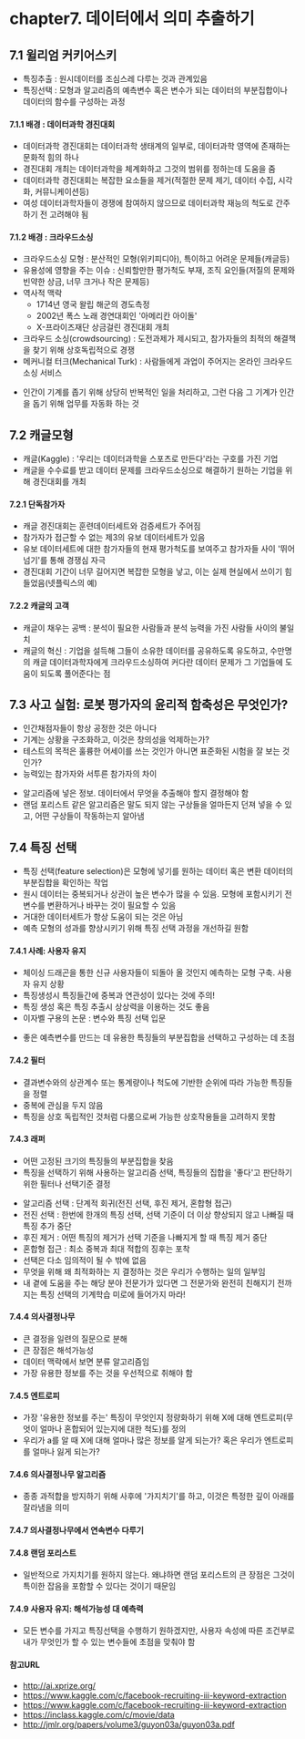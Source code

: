 # chapter7. 데이터에서 의미 추출하기

## 7.1 윌리엄 커키어스키
- 특징추출 : 원시데이터를 조심스레 다루는 것과 관계있음
- 특징선택 : 모형과 알고리즘의 예측변수 혹은 변수가 되는 데이터의 부분집합이나 데이터의 함수를 구성하는 과정

#### 7.1.1 배경 : 데이터과학 경진대회

- 데이터과학 경진대회는 데이터과학 생태계의 일부로, 데이터과학 영역에 존재하는 문화적 힘의 하나
- 경진대회 개최는 데이터과학을 체계화하고 그것의 범위를 정하는데 도움을 줌
- 데이터과학 경진대회는 복잡한 요소들을 제거(적절한 문제 제기, 데이터 수집, 시각화, 커뮤니케이션등)
- 여성 데이터과학자들이 경쟁에 참여하지 않으므로 데이터과학 재능의 척도로 간주하기 전 고려해야 됨 

#### 7.1.2 배경 : 크라우드소싱

- 크라우드소싱 모형 : 분산적인 모형(위키피디아), 특이하고 어려운 문제들(캐글등)
- 유용성에 영향을 주는 이슈 : 신뢰할만한 평가척도 부재, 조직 요인들(저질의 문제와 빈약한 상금, 너무 크거나 작은 문제등)
- 역사적 맥락 
  * 1714년 영국 왈립 해군의 경도측정
  * 2002년 폭스 노래 경연대회인 '아메리칸 아이돌'
  * X-프라이즈재단 상금걸린 경진대회 개최
- 크라우드 소싱(crowdsourcing) : 도전과제가 제시되고, 참가자들의 최적의 해결책을 찾기 위해 상호독립적으로 경쟁
- 메커니컬 터크(Mechanical Turk) : 사람들에게 과업이 주어지는 온라인 크라우드소싱 서비스
 * 인간이 기계를 좁기 위해 상당히 반복적인 일을 처리하고, 그런 다음 그 기계가 인간을 돕기 위해 업무를 자동화 하는 것

## 7.2 캐글모형

- 캐글(Kaggle) : '우리는 데이터과학을 스포츠로 만든다'라는 구호를 가진 기업
- 캐글을 수수료를 받고 데이터 문제를 크라우드소싱으로 해결하기 원하는 기업을 위해 경진대회를 개최

#### 7.2.1 단독참가자

- 캐글 경진대회는 훈련데이터세트와 검증세트가 주어짐
- 참가자가 접근할 수 없는 제3의 유보 데이터세트가 있음
- 유보 데이터세트에 대한 참가자들의 현재 평가척도를 보여주고 참가자들 사이 '뛰어넘기'를 통해 경쟁심 자극
- 경진대회 기간이 너무 길어지면 복잡한 모형을 낳고, 이는 실제 현실에서 쓰이기 힘들었음(넷플릭스의 예)

#### 7.2.2 캐글의 고객

- 캐글이 채우는 공백 : 분석이 필요한 사람들과 분석 능력을 가진 사람들 사이의 불일치
- 캐글의 혁신 : 기업을 설득해 그들이 소유한 데이터를 공유하도록 유도하고, 수만명의 캐글 데이터과학자에게 크라우드소싱하여 커다란 데이터 문제가 그 기업들에 도움이 되도록 풀어준다는 점


## 7.3 사고 실험: 로봇 평가자의 윤리적 함축성은 무엇인가?

- 인간채점자들이 항상 공정한 것은 아니다
- 기계는 상황을 구조화하고, 이것은 창의성을 억제하는가?
- 테스트의 목적은 훌륭한 어세이를 쓰는 것인가 아니면 표준화된 시험을 잘 보는 것인가?
- 능력있는 참가자와 서투른 참가자의 차이
 * 알고리즘에 넣은 정보. 데이터에서 무엇을 추출해야 할지 결정해야 함
 * 랜덤 포리스트 같은 알고리즘은 말도 되지 않는 구상들을 얼마든지 던져 넣을 수 있고, 어떤 구상들이 작동하는지 알아냄

## 7.4 특징 선택

- 특징 선택(feature selection)은 모형에 넣기를 원하는 데이터 혹은 변환 데이터의 부분집합을 확인하는 작업
- 원시 데이터는 중복되거나 상관이 높은 변수가 많을 수 있음. 모형에 포함시키기 전 변수를 변환하거나 바꾸는 것이 필요할 수 있음
- 거대한 데이터세트가 항상 도움이 되는 것은 아님
- 예측 모형의 성과를 향상시키기 위해 특징 선택 과정을 개선하길 원함

#### 7.4.1 사례: 사용자 유지

- 체이싱 드래곤을 통한 신규 사용자들이 되돌아 올 것인지 예측하는 모형 구축. 사용자 유지 상황	
- 특징생성시 특징들간에 중복과 연관성이 있다는 것에 주의!
- 특징 생성 혹은 특징 추출시 상상력을 이용하는 것도 좋음
- 이자벨 구용의 논문 : 변수와 특징 선택 입문
 * 좋은 예측변수를 만드는 데 유용한 특징들의 부분집합을 선택하고 구성하는 데 초점

#### 7.4.2 필터

- 결과변수와의 상관계수 또는 통계량이나 척도에 기반한 순위에 따라 가능한 특징들을 정렬
- 중복에 관심을 두지 않음
- 특징을 상호 독립적인 것처럼 다룸으로써 가능한 상호작용들을 고려하지 못함

#### 7.4.3 래퍼

- 어떤 고정된 크기의 특징들의 부분집합을 찾음
- 특징을 선택하기 위해 사용하는 알고리즘 선택, 특징들의 집합을 '좋다'고 판단하기 위한 필터나 선택기준 결정
 * 알고리즘 선택 : 단계적 회귀(전진 선택, 후진 제거, 혼합형 접근)
 * 전진 선택 : 한번에 한개의 특징 선택, 선택 기준이 더 이상 향상되지 않고 나빠질 때 특징 추가 중단
 * 후진 제거 : 어떤 특징의 제거가 선택 기준을 나빠지게 할 때 특징 제거 중단
 * 혼합형 접근 : 최소 중복과 최대 적합의 징후는 포착
 * 선택은 다소 임의적이 될 수 밖에 없음
 * 무엇을 위해 왜 최적화하는 지 결정하는 것은 우리가 수행하는 일의 일부임
 * 내 곁에 도움을 주는 해당 분야 전문가가 있다면 그 전문가와 완전히 친해지기 전까지는 특징 선택의 기계학습 미로에 들어가지 마라!

#### 7.4.4 의사결정나무

- 큰 결정을 일련의 질문으로 분해
- 큰 장점은 해석가능성
- 데이터 맥락에서 보면 분류 알고리즘임
- 가장 유용한 정보를 주는 것을 우선적으로 취해야 함

#### 7.4.5 엔트로피

- 가장 '유용한 정보를 주는' 특징이 무엇인지 정량화하기 위해 X에 대해 엔트로피(무엇이 얼마나 혼합되어 있는지에 대한 척도)를 정의
- 우리가 a를 알 때 X에 대해 얼마나 많은 정보를 알게 되는가? 혹은 우리가 엔트로피를 얼마나 잃게 되는가?

#### 7.4.6 의사결정나무 알고리즘

- 종종 과적합을 방지하기 위해 사후에 '가지치기'를 하고, 이것은 특정한 깊이 아래를 잘라냄을 의미

#### 7.4.7 의사결정나무에서 연속변수 다루기
#### 7.4.8 랜덤 포리스트

- 일반적으로 가지치기를 원하지 않는다. 왜냐하면 랜덤 포리스트의 큰 장점은 그것이 특이한 잡음을 포함할 수 있다는 것이기 때문임

#### 7.4.9 사용자 유지: 해석가능성 대 예측력

- 모든 변수를 가지고 특징선택을 수행하기 원하겠지만, 사용자 속성에 따른 조건부로 내가 무엇인가 할 수 있는 변수들에 초점을 맞춰야 함

#### 참고URL

- http://ai.xprize.org/
- https://www.kaggle.com/c/facebook-recruiting-iii-keyword-extraction
- https://www.kaggle.com/c/facebook-recruiting-iii-keyword-extraction
- https://inclass.kaggle.com/c/movie/data
- http://jmlr.org/papers/volume3/guyon03a/guyon03a.pdf